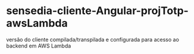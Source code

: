 # sensedia-cliente-Angular-projTotp-awsLambda
versão do cliente compilada/transpilada e configurada para acesso ao backend em AWS Lambda
